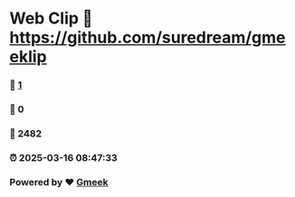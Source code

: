 # Web Clip :link: https://github.com/suredream/gmeeklip 
### :page_facing_up: [1](https://github.com/suredream/gmeeklip/tag.html) 
### :speech_balloon: 0 
### :hibiscus: 2482 
### :alarm_clock: 2025-03-16 08:47:33 
### Powered by :heart: [Gmeek](https://github.com/Meekdai/Gmeek)
